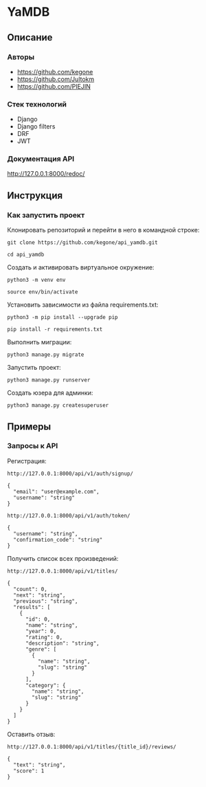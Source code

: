 # YaMDB

## Описание

### Авторы

- https://github.com/kegone
- https://github.com/Jultokm
- https://github.com/PIEJIN

### Стек технологий

- Django
- Django filters
- DRF
- JWT

### Документация API

http://127.0.0.1:8000/redoc/

## Инструкция

### Как запустить проект

Клонировать репозиторий и перейти в него в командной строке:

```
git clone https://github.com/kegone/api_yamdb.git
```

```
cd api_yamdb
```

Cоздать и активировать виртуальное окружение:

```
python3 -m venv env
```

```
source env/bin/activate
```

Установить зависимости из файла requirements.txt:

```
python3 -m pip install --upgrade pip
```

```
pip install -r requirements.txt
```

Выполнить миграции:

```
python3 manage.py migrate
```

Запустить проект:

```
python3 manage.py runserver
```

Создать юзера для админки:

```
python3 manage.py createsuperuser
```

## Примеры

### Запросы к API

Регистрация:

```
http://127.0.0.1:8000/api/v1/auth/signup/
```

```
{
  "email": "user@example.com",
  "username": "string"
}
```


```
http://127.0.0.1:8000/api/v1/auth/token/
```

```
{
  "username": "string",
  "confirmation_code": "string"
}
```

Получить список всех произведений:

```
http://127.0.0.1:8000/api/v1/titles/
```

```
{
  "count": 0,
  "next": "string",
  "previous": "string",
  "results": [
    {
      "id": 0,
      "name": "string",
      "year": 0,
      "rating": 0,
      "description": "string",
      "genre": [
        {
          "name": "string",
          "slug": "string"
        }
      ],
      "category": {
        "name": "string",
        "slug": "string"
      }
    }
  ]
}
```

Оставить отзыв:

```
http://127.0.0.1:8000/api/v1/titles/{title_id}/reviews/
```

```
{
  "text": "string",
  "score": 1
}
```
